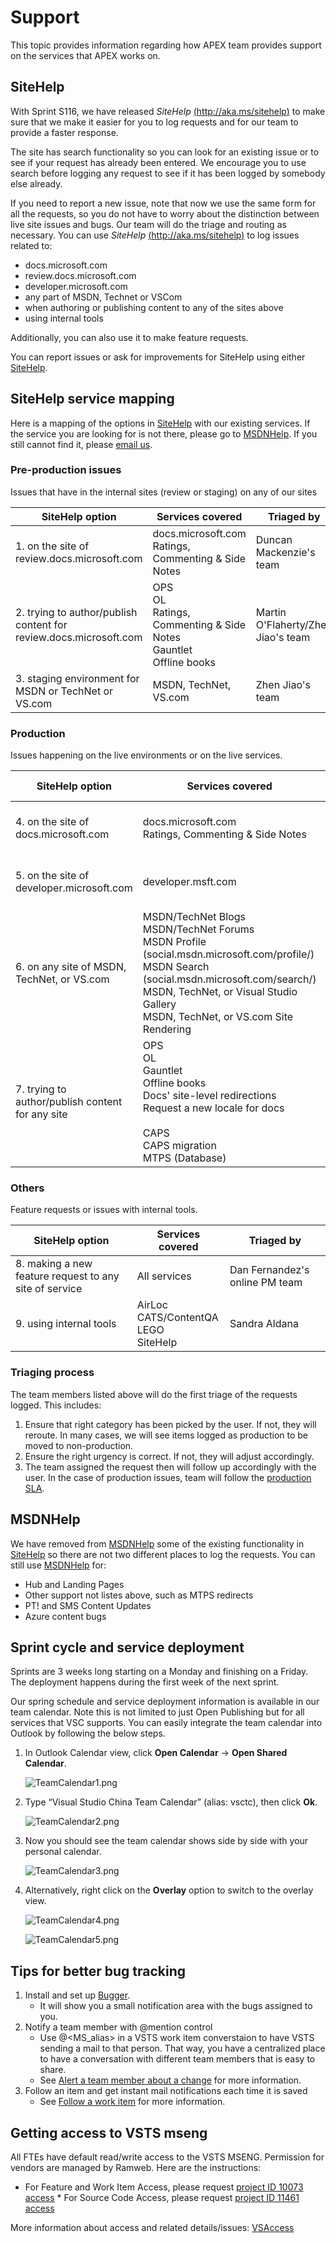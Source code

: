 # Support

This topic provides information regarding how APEX team provides support on the services that APEX works on.

## SiteHelp

With Sprint S116, we have released *SiteHelp* [(http://aka.ms/sitehelp)](http://aka.ms/sitehelp) to make sure that we make it easier for you to log requests and for our team to provide a faster response. 

The site has search functionality so you can look for an existing issue or to see if your request has already been entered. We encourage you to use search before logging any request to see if it has been logged by somebody else already. 

If you need to report a new issue, note that now we use the same form for all the requests, so you do not have to worry about the distinction between live site issues and bugs. Our team will do the triage and routing as necessary. You can use *SiteHelp* [(http://aka.ms/sitehelp)](http://aka.ms/sitehelp) to log issues related to:
* docs.microsoft.com
* review.docs.microsoft.com
* developer.microsoft.com
* any part of MSDN, Technet or VSCom
* when authoring or publishing content to any of the sites above
* using internal tools

Additionally, you can also use it to make feature requests.

You can report issues or ask for improvements for SiteHelp using either [SiteHelp](http://aka.ms/sitehelp).

## SiteHelp service mapping
Here is a mapping of the options in [SiteHelp](http://aka.ms/sitehelp) with our existing services. If the service you are looking for is not there, please go to [MSDNHelp](https://msdnhelp.corp.microsoft.com/). If you still cannot find it, please [email us](mailto:guangw@microsoft.com;saldana@microsoft.com?subject=[Site%20Help%20and%20MSDNHelp%20Portasl%20Missing%20Service]).

### Pre-production issues
Issues that have in the internal sites (review or staging) on any of our sites

|SiteHelp option |Services covered |Triaged by|
|----------------|-----------------|----------|
|1. on the site of review.docs.microsoft.com| docs.microsoft.com<br>Ratings, Commenting & Side Notes|Duncan Mackenzie's team|
|2. trying to author/publish content for review.docs.microsoft.com|OPS<br>OL<br>Ratings, Commenting & Side Notes<br>Gauntlet<br>Offline books|Martin O'Flaherty/Zhen Jiao's team|
|3. staging environment for MSDN or TechNet or VS.com|MSDN, TechNet, VS.com|Zhen Jiao's team|

### Production 
Issues happening on the live environments or on the live services. 

|SiteHelp option |Services covered |Triaged by|
|----------------|-----------------|----------|
|4. on the site of docs.microsoft.com| docs.microsoft.com<br>Ratings, Commenting & Side Notes|Guang-an Wu's team|
|5. on the site of developer.microsoft.com|developer.msft.com|Guang-an Wu's team|
|6. on any site of MSDN, TechNet, or VS.com|MSDN/TechNet Blogs<br>MSDN/TechNet Forums<br>MSDN Profile (social.msdn.microsoft.com/profile/)<br>MSDN Search (social.msdn.microsoft.com/search/)<br>MSDN, TechNet, or Visual Studio Gallery<br>MSDN, TechNet, or VS.com Site Rendering|Guang-an Wu's team|
|7. trying to author/publish content for any site|OPS<br>OL<br>Gauntlet<br>Offline books<br>Docs' site-level redirections<br>Request a new locale for docs<br><br>CAPS<br>CAPS migration<br>MTPS (Database)|Guang-an Wu's team|

### Others
Feature requests or issues with internal tools.

|SiteHelp option |Services covered |Triaged by|
|----------------|-----------------|----------|
|8. making a new feature request to any site of service|All services|Dan Fernandez's online PM team|
|9. using internal tools|AirLoc<br>CATS/ContentQA<br>LEGO<br>SiteHelp|Sandra Aldana|

### Triaging process
The team members listed above will do the first triage of the requests logged. This includes:
1. Ensure that right category has been picked by the user. If not, they will reroute. In many cases, we will see items logged as production to be moved to non-production.
2. Ensure the right urgency is correct. If not, they will adjust accordingly.
3. The team assigned the request then will follow up accordingly with the user. In the case of production issues, team will follow the [production SLA](sla.md#SLAProduction).


## MSDNHelp

We have removed from [MSDNHelp](https://msdnhelp.corp.microsoft.com/) some of the existing functionality in [SiteHelp](http://aka.ms/sitehelp) so there are not two different places to log the requests. You can still use [MSDNHelp](https://msdnhelp.corp.microsoft.com/) for:
* Hub and Landing Pages
* Other support not listes above, such as MTPS redirects
* PT! and SMS Content Updates
* Azure content bugs

## Sprint cycle and service deployment
Sprints are 3 weeks long starting on a Monday and finishing on a Friday. The deployment happens during the first week of the next sprint.

Our spring schedule and service deployment information is available in our team calendar. Note this is not limited to just Open Publishing but for all services that VSC supports. You can easily integrate the team calendar into Outlook by following the below steps.

1. In Outlook Calendar view, click **Open Calendar** -> **Open Shared Calendar**.

    ![TeamCalendar1.png](images/TeamCalendar1.png)

2. Type “Visual Studio China Team Calendar” (alias: vsctc), then click **Ok**.

    ![TeamCalendar2.png](images/TeamCalendar2.png)

3. Now you should see the team calendar shows side by side with your personal calendar.

    ![TeamCalendar3.png](images/TeamCalendar3.png)

4. Alternatively, right click on the **Overlay** option to switch to the overlay view.

    ![TeamCalendar4.png](images/TeamCalendar4.png)

    ![TeamCalendar5.png](images/TeamCalendar5.png)

## Tips for better bug tracking
1. Install and set up [Bugger](http://toolbox/bugger).
    * It will show you a small notification area with the bugs assigned to you.
2. Notify a team member with @mention control
    * Use @<MS_alias> in a VSTS work item converstaion to have VSTS sending a mail to that person. That way, you have a centralized place to have a conversation with different team members that is easy to share. 
    * See [Alert a team member about a change](https://www.visualstudio.com/en-us/docs/work/productivity/productivity-tips#mention-person-id) for more information.   
3. Follow an item and get instant mail notifications each time it is saved
    * See [Follow a work item](https://www.visualstudio.com/en-us/docs/work/productivity/productivity-tips#follow-a-work-item) for more information.

## Getting access to VSTS mseng
All FTEs have default read/write access to the VSTS MSENG. Permission for vendors are managed by Ramweb. Here are the instructions:

* For Feature and Work Item Access, please request [project ID 10073 access](https://ramweb/requestaccess.aspx?ProjectID=10073)
* For Source Code Access, please request [project ID 11461 access](https://ramweb/requestAccess.aspx?ProjectID=11461)  

More information about access and related details/issues: [VSAccess](http://vsaccess)
